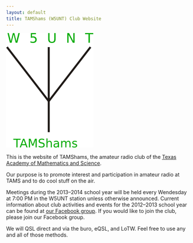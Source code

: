 ```yaml
---
layout: default
title: TAMShams (W5UNT) Club Website
---
```

![The TAMShams logo. It consists of the text "W5UNT" over the schematic symbol for an antenna, which is over the text "TAMShams"](img/TAMShams-logo.png)

This is the website of TAMShams, the amateur radio club of the
[Texas Academy of Mathematics and Science](http://tams.unt.edu/).

Our purpose is to promote interest and participation in amateur radio at TAMS and to do cool stuff on the air.

Meetings during the 2013–2014 school year will be held every Wendesday at 7:00 PM in the W5UNT station unless otherwise announced.
Current information about club activities and events for the 2012–2013 school year can be found at 
[our Facebook group](https://www.facebook.com/groups/tamshams2012/).
If you would like to join the club, please join our Facebook group.

We will QSL direct and via the buro, eQSL, and LoTW.
Feel free to use any and all of those methods.
